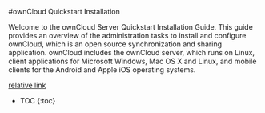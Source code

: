 #ownCloud Quickstart Installation

Welcome to the ownCloud Server Quickstart Installation Guide. This guide provides an overview
of the administration tasks to install and configure ownCloud, which is an open source
synchronization and sharing application.
ownCloud includes the ownCloud server, which runs on Linux, client applications for Microsoft
Windows, Mac OS X and Linux, and mobile clients for the Android and Apple iOS operating
systems.

[relative link](page1.md)

* TOC
{:toc}
